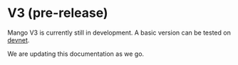 # V3 \(pre-release\)

Mango V3 is currently still in development. A basic version can be tested on [devnet](https://v3.mango.markets/).

We are updating this documentation as we go.

